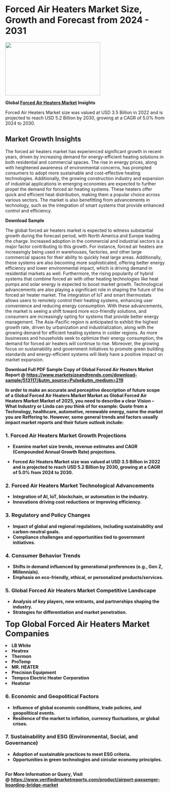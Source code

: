 <H1>Forced Air Heaters Market Size, Growth and Forecast from 2024 - 2031</H1><img class="aligncenter size-medium wp-image-584254" src="https://thirdeyenews.in/wp-content/uploads/2024/09/Global-Market-Research-300x168.jpeg" alt="" width="300" height="168" /><p><strong>Global&nbsp;<a href="https://www.marketsizeandtrends.com/download-sample/513117/&amp;utm_source=Pulse&amp;utm_medium=219">Forced Air Heaters Market</a> Insights</strong></p><p>Forced Air Heaters Market size was valued at USD 3.5 Billion in 2022 and is projected to reach USD 5.2 Billion by 2030, growing at a CAGR of 5.0% from 2024 to 2030.</p><p><h2>Market Growth Insights</h2> <p>The forced air heaters market has experienced significant growth in recent years, driven by increasing demand for energy-efficient heating solutions in both residential and commercial spaces. The rise in energy prices, along with heightened awareness of environmental concerns, has prompted consumers to adopt more sustainable and cost-effective heating technologies. Additionally, the growing construction industry and expansion of industrial applications in emerging economies are expected to further propel the demand for forced air heating systems. These heaters offer quick and efficient heat distribution, making them a popular choice across various sectors. The market is also benefitting from advancements in technology, such as the integration of smart systems that provide enhanced control and efficiency.</p> <p><strong>Download Sample</strong></p> <p>The global forced air heaters market is expected to witness substantial growth during the forecast period, with North America and Europe leading the charge. Increased adoption in the commercial and industrial sectors is a major factor contributing to this growth. For instance, forced air heaters are increasingly being used in warehouses, factories, and other large commercial spaces for their ability to quickly heat large areas. Additionally, these systems are also becoming more sophisticated, offering better energy efficiency and lower environmental impact, which is driving demand in residential markets as well. Furthermore, the rising popularity of hybrid systems that combine forced air with other heating technologies like heat pumps and solar energy is expected to boost market growth. Technological advancements are also playing a significant role in shaping the future of the forced air heater market. The integration of IoT and smart thermostats allows users to remotely control their heating systems, enhancing user convenience and reducing energy consumption. With these advancements, the market is seeing a shift toward more eco-friendly solutions, and consumers are increasingly opting for systems that provide better energy management. The Asia-Pacific region is anticipated to exhibit the highest growth rate, driven by urbanization and industrialization, along with the growing demand for efficient heating systems in colder regions. As more businesses and households seek to optimize their energy consumption, the demand for forced air heaters will continue to rise. Moreover, the growing focus on sustainability and government initiatives to promote green building standards and energy-efficient systems will likely have a positive impact on market expansion. <p><strong></p><p><span class=""><strong>Download Full PDF Sample Copy of Global Forced Air Heaters Market Report</strong> @ <a href="https://www.marketsizeandtrends.com/download-sample/513117/&amp;utm_source=Pulse&amp;utm_medium=219" target="_blank">https://www.marketsizeandtrends.com/download-sample/513117/&amp;utm_source=Pulse&amp;utm_medium=219</a></span></p><p>In order to make an accurate and perceptive description of future scope of a Global&nbsp;Forced Air Heaters Market Market as Global&nbsp;Forced Air Heaters Market Market of 2025, you need to describe a clear Vision &ndash; What Industry or Linda can you think of for example: Quote from a Technology, healthcare, automotive, renewable energy, name the market you are Reffering to. However, some general trends and factors usually impact market reports and their future outlook include:</p><h3>1.&nbsp;<strong>Forced Air Heaters Market Growth Projections</strong></h3><ul><li>Examine market size trends, revenue estimates and CAGR (Compounded Annual Growth Rate) projections.</li><li><p>Forced Air Heaters Market size was valued at USD 3.5 Billion in 2022 and is projected to reach USD 5.2 Billion by 2030, growing at a CAGR of 5.0% from 2024 to 2030.</p></li></ul><h3>2.&nbsp;<strong>Forced Air Heaters Market Technological Advancements</strong></h3><ul><li>Integration of AI, IoT, blockchain, or automation in the industry.</li><li>Innovations driving cost reductions or improving efficiency.</li></ul><h3>3.&nbsp;<strong>Regulatory and Policy Changes</strong></h3><ul><li>Impact of global and regional regulations, including sustainability and carbon-neutral goals.</li><li>Compliance challenges and opportunities tied to government initiatives.</li></ul><h3>4.&nbsp;<strong>Consumer Behavior Trends</strong></h3><ul><li>Shifts in demand influenced by generational preferences (e.g., Gen Z, Millennials).</li><li>Emphasis on eco-friendly, ethical, or personalized products/services.</li></ul><h3>5.&nbsp;<strong>Global Forced Air Heaters Market Competitive Landscape</strong></h3><ul><li>Analysis of key players, new entrants, and partnerships shaping the industry.</li><li>Strategies for differentiation and market penetration.</li></ul><p data-pm-slice="1 1 []"><span style="color: inherit; font-family: inherit; font-size: 25px;">Top Global Forced Air Heaters Market Companies</span></p><div class="" data-test-id=""><p><li>LB White</li><li> Heatrex</li><li> Thermon</li><li> ProTemp</li><li> MR. HEATER</li><li> Precision Equipment</li><li> Tempco Electric Heater Corporation</li><li> Heatstar</li></p></div><h3>6.&nbsp;<strong>Economic and Geopolitical Factors</strong></h3><ul><li>Influence of global economic conditions, trade policies, and geopolitical events.</li><li>Resilience of the market to inflation, currency fluctuations, or global crises.</li></ul><h3>7.&nbsp;<strong>Sustainability and ESG (Environmental, Social, and Governance)</strong></h3><ul><li>Adoption of sustainable practices to meet ESG criteria.</li><li>Opportunities in green technologies and circular economy principles.</li></ul><h2><strong style="font-size: 14px;">For More Information or Query, Visit @&nbsp;</strong><a style="background-color: #ffffff; font-size: 14px;" href="https://www.marketsizeandtrends.com/report/forced-air-heaters-market/" target="_blank">https://www.verifiedmarketreports.com/product/airport-passenger-boarding-bridge-market</a></h2>
